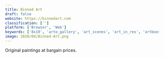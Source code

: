 ```yaml
---
title: Binned Art
draft: false 
website: https://binnedart.com
classification: ['']
platform: ['Browser', 'Web']
keywords: ['8x10', 'arto_gallery', 'art_scenes', 'art_in_res', 'artboost', 'artmajeur', 'artmood', 'artspace', 'artstarter', 'artsy', 'artyou_global', 'avant_arte', 'diggsweep', 'magnus', 'only_1_available', 'procedur.al', 'saatchi_art', 'saatchi_art_gift_guide', 'saatchi_art_match', 'twyla', 'wikiart', 'wydr', 'dot.gallery']
image: 2020/04/Binned-Art.png
---
```

Original paintings at bargain prices.